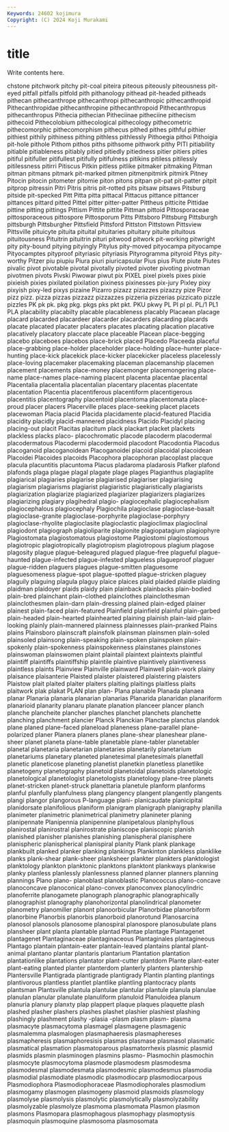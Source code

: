 ```yaml
---
Keywords: 24602 kojimura
Copyright: (C) 2024 Koji Murakami
---
```


# title

Write contents here.



chstone pitchwork pitchy
pit-coal piteira piteous piteously piteousness pit-eyed pitfall pitfalls pitfold pith
pithanology pithead pit-headed pitheads pithecan pithecanthrope pithecanthropi pithecanthropic pithecanthropid Pithecanthropidae
pithecanthropine pithecanthropoid Pithecanthropus pithecanthropus Pithecia pithecian Pitheciinae pitheciine pithecism pithecoid
Pithecolobium pithecological pithecology pithecometric pithecomorphic pithecomorphism pithecus pithed pithes pithful
pithier pithiest pithily pithiness pithing pithless pithlessly Pithoegia pithoi Pithoigia
pit-hole pithole Pithom pithos piths pithsome pithwork pithy PITI pitiability
pitiable pitiableness pitiably pitied pitiedly pitiedness pitier pitiers pities pitiful
pitifuller pitifullest pitifully pitifulness pitikins pitiless pitilessly pitilessness pitirri Pitiscus
Pitkin pitless pitlike pitmaker pitmaking Pitman pitman pitmans pitmark pit-marked
pitmen pitmenpitmirk pitmirk Pitney Pitocin pitocin pitometer pitomie piton pitons
pitpan pit-pat pit-patter pitpit pitprop pitressin Pitri Pitris pitris pit-rotted
pits pitsaw pitsaws Pitsburg pitside pit-specked Pitt Pitta pitta pittacal
Pittacus pittance pittancer pittances pittard pitted Pittel pitter pitter-patter Pittheus
pitticite Pittidae pittine pitting pittings Pittism Pittite pittite Pittman pittoid
Pittosporaceae pittosporaceous pittospore Pittosporum Pitts Pittsboro Pittsburg Pittsburgh pittsburgh Pittsburgher
Pittsfield Pittsford Pittston Pittstown Pittsview Pittsville pituicyte pituita pituital pituitaries
pituitary pituite pituitous pituitousness Pituitrin pituitrin pituri pitwood pitwork pit-working
pitwright pity pity-bound pitying pityingly Pitylus pity-moved pityocampa pityocampe Pityocamptes
pityproof pityriasic pityriasis Pityrogramma pityroid Pitys pity-worthy Pitzer piu piupiu
Piura piuri piuricapsular Pius pius Piute piute Piutes pivalic pivot
pivotable pivotal pivotally pivoted pivoter pivoting pivotman pivotmen pivots Pivski
Piwowar piwut pix PIXEL pixel pixels pixes pixie pixieish pixies
pixilated pixilation pixiness pixinesses pix-jury Pixley pixy pixyish pixy-led pixys
pizaine Pizarro pizazz pizazzes pizazzy pize Pizor pizz pizz. pizza
pizzas pizzazz pizzazzes pizzeria pizzerias pizzicato pizzle pizzles PK pk
pk. pkg pkg. pkgs pks pkt pkt. PKU pkwy PL
Pl pl pl. PL/1 PL1 PLA placability placabilty placable placableness
placably Placaean placage placard placarded placardeer placarder placarders placarding placards
placate placated placater placaters placates placating placation placative placatively placatory
placcate place placeable Placean place-begging placebo placeboes placebos place-brick placed
Placedo Placeeda placeful place-grabbing place-holder placeholder place-holding place-hunter place-hunting place-kick
placekick place-kicker placekicker placeless placelessly place-loving placemaker placemaking placeman placemanship
placemen placement placements place-money placemonger placemongering place-name place-names place-naming placent
placenta placentae placental Placentalia placentalia placentalian placentary placentas placentate placentation
Placentia placentiferous placentiform placentigerous placentitis placentography placentoid placentoma placentomata place-proud
placer placers Placerville places place-seeking placet placets placewoman Placia placid
Placida placidamente placid-featured Placidia placidity placidly placid-mannered placidness Placido Placidyl
placing placing-out placit Placitas placitum plack plackart placket plackets plackless
placks placo- placochromatic placode placoderm placodermal placodermatous Placodermi placodermoid placodont
Placodontia Placodus placoganoid placoganoidean Placoganoidei placoid placoidal placoidean Placoidei Placoides
placoids Placophora placophoran placoplast placque placula placuntitis placuntoma Placus pladaroma
pladarosis Plafker plafond plafonds plaga plagae plagal plagate plage plages
Plagianthus plagiaplite plagiarical plagiaries plagiarise plagiarised plagiariser plagiarising plagiarism plagiarisms
plagiarist plagiaristic plagiaristically plagiarists plagiarization plagiarize plagiarized plagiarizer plagiarizers plagiarizes
plagiarizing plagiary plagihedral plagio- plagiocephalic plagiocephalism plagiocephalous plagiocephaly Plagiochila plagioclase
plagioclase-basalt plagioclase-granite plagioclase-porphyrite plagioclase-porphyry plagioclase-rhyolite plagioclasite plagioclastic plagioclimax plagioclinal plagiodont
plagiograph plagioliparite plagionite plagiopatagium plagiophyre Plagiostomata plagiostomatous plagiostome Plagiostomi plagiostomous
plagiotropic plagiotropically plagiotropism plagiotropous plagium plagose plagosity plague plague-beleagured plagued
plague-free plagueful plague-haunted plague-infected plague-infested plagueless plagueproof plaguer plague-ridden plaguers
plagues plague-smitten plaguesome plaguesomeness plague-spot plague-spotted plague-stricken plaguey plaguily plaguing
plagula plaguy plaice plaices plaid plaided plaidie plaiding plaidman plaidoyer
plaids plaidy plain plainback plainbacks plain-bodied plain-bred plainchant plain-clothed plainclothes
plainclothesman plainclothesmen plain-darn plain-dressing plained plain-edged plainer plainest plain-faced plain-featured
Plainfield plainfield plainful plain-garbed plain-headed plain-hearted plainhearted plaining plainish plain-laid
plain-looking plainly plain-mannered plainness plainnesses plain-pranked Plains plains Plainsboro plainscraft
plainsfolk plainsman plainsmen plain-soled plainsoled plainsong plain-speaking plain-spoken plainspoken plain-spokenly
plain-spokenness plainspokenness plainstanes plainstones plainswoman plainswomen plaint plaintail plaintext plaintexts
plaintful plaintiff plaintiffs plaintiffship plaintile plaintive plaintively plaintiveness plaintless plaints
Plainview Plainville plainward Plainwell plain-work plainy plaisance plaisanterie Plaisted plaister
plaistered plaistering plaisters Plaistow plait plaited plaiter plaiters plaiting plaitings
plaitless plaits plaitwork plak plakat PLAN plan plan- Plana planable
Planada planaea planar Planaria planaria planarian planarias Planarida planaridan planariform
planarioid planarity planaru planate planation planceer plancer planch planche plancheite
plancher planches planchet planchets planchette planching planchment plancier Planck Planckian
Planctae planctus plandok plane planed plane-faced planeload planeness plane-parallel plane-polarized
planer Planera planers planes plane-shear planeshear plane-sheer planet planeta plane-table
planetable plane-tabler planetabler planetal planetaria planetarian planetaries planetarily planetarium planetariums
planetary planeted planetesimal planetesimals planetfall planetic planeticose planeting planetist planetkin
planetless planetlike planetogeny planetography planetoid planetoidal planetoids planetologic planetological planetologist
planetologists planetology plane-tree planets planet-stricken planet-struck planettaria planetule planform planforms
planful planfully planfulness plang plangency plangent plangently plangents plangi plangor
plangorous P-language plani- planicaudate planicipital planidorsate planifolious planiform planigram planigraph
planigraphy planilla planimeter planimetric planimetrical planimetry planineter planing planipennate Planipennia
planipennine planipetalous planiphyllous planirostal planirostral planirostrate planiscope planiscopic planish planished
planisher planishes planishing planispheral planisphere planispheric planispherical planispiral planity Plank
plank plankage plankbuilt planked planker planking plankings Plankinton plankless planklike
planks plank-shear plank-sheer planksheer plankter plankters planktologist planktology plankton planktonic
planktons planktont plankways plankwise planky planless planlessly planlessness planned planner
planners planning plannings Plano plano- planoblast planoblastic Planococcus plano-concave planoconcave
planoconical plano-convex planoconvex planocylindric planoferrite planogamete planograph planographic planographically planographist
planography planohorizontal planolindrical planometer planometry planomiller planont planoorbicular Planorbidae planorbiform
planorbine Planorbis planorbis planorboid planorotund Planosarcina planosol planosols planosome planospiral
planospore planosubulate plans plansheer plant planta plantable plantad Plantae plantage
Plantagenet plantagenet Plantaginaceae plantaginaceous Plantaginales plantagineous Plantago plantain plantain-eater plantain-leaved
plantains plantal plant-animal plantano plantar plantaris plantarium Plantation plantation plantationlike
plantations plantator plant-cutter plantdom Plante plant-eater plant-eating planted planter planterdom
planterly planters plantership Plantersville Plantigrada plantigrade plantigrady Plantin planting plantings
plantivorous plantless plantlet plantlike plantling plantocracy plants plantsman Plantsville plantula
plantulae plantular plantule planula planulae planulan planular planulate planuliform planuloid
Planuloidea planum planuria planury planxty plap plappert plaque plaques plaquette
plash plashed plasher plashers plashes plashet plashier plashiest plashing plashingly
plashment plashy -plasia -plasm plasm plasm- plasma plasmacyte plasmacytoma plasmagel
plasmagene plasmagenic plasmalemma plasmalogen plasmaphaeresis plasmaphereses plasmapheresis plasmaphoresisis plasmas plasmase
plasmasol plasmatic plasmatical plasmation plasmatoparous plasmatorrhexis plasmic plasmid plasmids plasmin
plasminogen plasmins plasmo- Plasmochin plasmochin plasmocyte plasmocytoma plasmode plasmodesm plasmodesma
plasmodesmal plasmodesmata plasmodesmic plasmodesmus plasmodia plasmodial plasmodiate plasmodic plasmodiocarp plasmodiocarpous
Plasmodiophora Plasmodiophoraceae Plasmodiophorales plasmodium plasmogamy plasmogen plasmogeny plasmoid plasmoids plasmology
plasmolyse plasmolysis plasmolytic plasmolytically plasmolyzability plasmolyzable plasmolyze plasmoma plasmomata Plasmon
plasmon plasmons Plasmopara plasmophagous plasmophagy plasmoptysis plasmoquin plasmoquine plasmosoma plasmosomata
